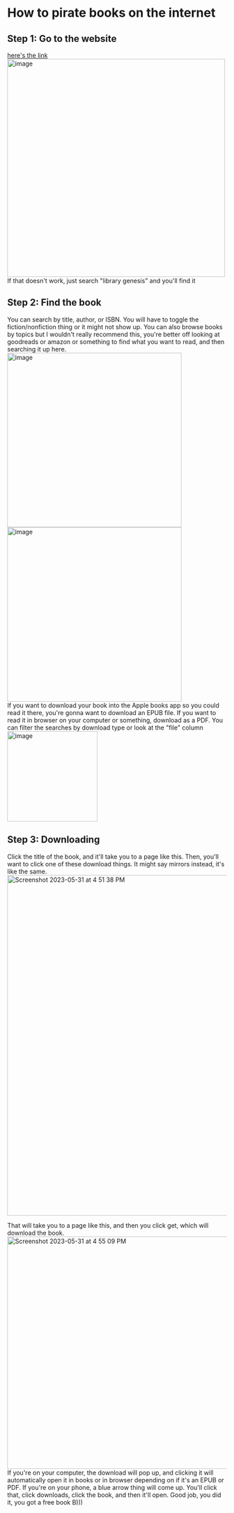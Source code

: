 # How to pirate books on the internet #
## Step 1: Go to the website ##
[here's the link](https://libgen.is/) <br>
<img width="500" alt="image" src="https://github.com/flowerwallpaper/pirating_books_4_mom/assets/103080777/6e0407d9-526a-452b-8c86-9ea552f716d9"> <br>
If that doesn't work, just search "library genesis" and you'll find it
## Step 2: Find the book ## 
You can search by title, author, or ISBN. You will have to toggle the fiction/nonfiction thing or it might not show up. You can also browse books by topics but I wouldn't really recommend this, you're better off looking at goodreads or amazon or something to find what you want to read, and then searching it up here. 
<img width="400" alt="image" src="https://github.com/flowerwallpaper/pirating_books_4_mom/assets/103080777/02d54a47-b7b1-4fbd-8115-2469a9760988"> <img width="400" alt="image" src="https://github.com/flowerwallpaper/pirating_books_4_mom/assets/103080777/e650552b-e30e-4dbd-acfd-7b9c61164432">
<br>
If you want to download your book into the Apple books app so you could read it there, you're gonna want to download an EPUB file. If you want to read it in browser on your computer or something, download as a PDF. You can filter the searches by download type or look at the "file" column <br>
<img width="207" alt="image" src="https://github.com/flowerwallpaper/pirating_books_4_mom/assets/103080777/6ce4e6bd-63b6-4d52-8e25-d2b1195218f3">

## Step 3: Downloading ##
Click the title of the book, and it'll take you to a page like this. Then, you'll want to click one of these download things. It might say mirrors instead, it's like the same.  <br>
<img width="781" alt="Screenshot 2023-05-31 at 4 51 38 PM" src="https://github.com/flowerwallpaper/pirating_books_4_mom/assets/103080777/09339de8-b1c7-4912-8253-c3b600428712"> <br>

That will take you to a page like this, and then you click get, which will download the book. 
<img width="533" alt="Screenshot 2023-05-31 at 4 55 09 PM" src="https://github.com/flowerwallpaper/pirating_books_4_mom/assets/103080777/ea3d91fc-4280-4d39-8643-7eac116b00f0">
<br>
If you're on your computer, the download will pop up, and clicking it will automatically open it in books or in browser depending on if it's an EPUB or PDF. If you're on your phone, a blue arrow thing will come up. You'll click that, click downloads, click the book, and then it'll open. Good job, you did it, you got a free book B)))


